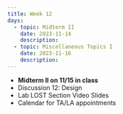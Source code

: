 ```yaml
---
title: Week 12
days:
  - topic: Midterm II
    date: 2023-11-14
    description:
  - topic: Miscellaneous Topics I
    date: 2023-11-16
    description:
---
```


- **Midterm II on 11/15 in class**
- Discussion 12: Design
- Lab LOST Section Video Slides
- Calendar for TA/LA appointments</a>


<a id="Week14"></a>



